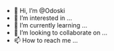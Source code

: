- 👋 Hi, I’m @Odoski
- 👀 I’m interested in ...
- 🌱 I’m currently learning ...
- 💞️ I’m looking to collaborate on ...
- 📫 How to reach me ...

<!---
Odoski/Odoski is a ✨ special ✨ repository because its `README.md` (this file) appears on your GitHub profile.
You can click the Preview link to take a look at your changes.
--->
